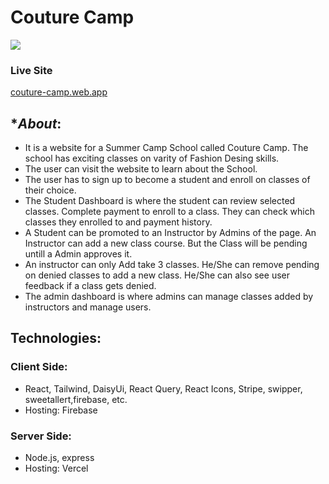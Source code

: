# **Couture Camp**
<img src="https://i.ibb.co/r6G8NC7/website-screenshot.png">

### Live Site
[couture-camp.web.app](https://couture-camp.web.app/)

## **About*:
* It is a website for a Summer Camp School called Couture Camp. The school has exciting classes on varity of Fashion Desing skills.
* The user can visit the website to learn about the School.
* The user has to sign up to become a student and enroll on classes of their choice.
* The Student Dashboard is where the student can review selected classes. Complete payment to enroll to a class. They can check which classes they enrolled to and payment history.
* A Student can be promoted to an Instructor by Admins of the page. An Instructor can add a new class course. But the Class will be pending untill a Admin approves it.
* An instructor can only Add take 3 classes. He/She can remove pending on denied classes to add a new class. He/She can also see user feedback if a class gets denied.
* The admin dashboard is where admins can manage classes added by instructors and manage users.

## Technologies:
### Client Side:
* React, Tailwind, DaisyUi, React Query, React Icons, Stripe, swipper, sweetallert,firebase, etc.
* Hosting: Firebase

### Server Side:
* Node.js, express
* Hosting: Vercel
